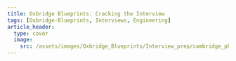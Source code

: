 ```yaml
---
title: Oxbridge Blueprints: Cracking the Interview
tags: [Oxbridge-Blueprints, Interviews, Engineering]
article_header:
  type: cover
  image:
    src: /assets/images/Oxbridge_Blueprints/Interview_prep/cambridge_photo
---
```

